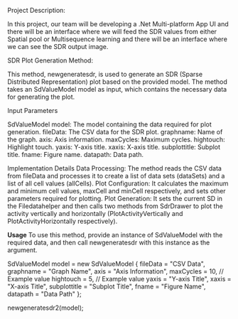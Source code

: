 Project Description:

In this project, our team will be developing a .Net Multi-platform App UI and there will be an interface where we will feed the SDR values from either Spatial pool or Multisequence learning and there will be an interface where we can see the SDR output image.


SDR Plot Generation Method:

This method, newgeneratesdr, is used to generate an SDR (Sparse Distributed Representation) plot based on the provided model. 
The method takes an SdValueModel model as input, which contains the necessary data for generating the plot.

Input Parameters

SdValueModel model: The model containing the data required for plot generation.
fileData: The CSV data for the SDR plot.
graphname: Name of the graph.
axis: Axis information.
maxCycles: Maximum cycles.
hightouch: Highlight touch.
yaxis: Y-axis title.
xaxis: X-axis title.
subplottitle: Subplot title.
fname: Figure name.
datapath: Data path.


Implementation Details
Data Processing: The method reads the CSV data from fileData and processes it to create a list of data sets (dataSets) and a list of all cell values (allCells).
Plot Configuration: 
It calculates the maximum and minimum cell values, maxCell and minCell respectively, and sets other parameters required for plotting.
Plot Generation: 
It sets the current SD in the Filedatahelper and then calls two methods from SdrDrawer to plot the activity vertically and horizontally (PlotActivityVertically and PlotActivityHorizontally respectively).

**Usage**
To use this method, provide an instance of SdValueModel with the required data, and then call newgeneratesdr with this instance as the argument.

SdValueModel model = new SdValueModel
{
    fileData = "CSV Data",
    graphname = "Graph Name",
    axis = "Axis Information",
    maxCycles = 10, // Example value
    hightouch = 5, // Example value
    yaxis = "Y-axis Title",
    xaxis = "X-axis Title",
    subplottitle = "Subplot Title",
    fname = "Figure Name",
    datapath = "Data Path"
};

newgeneratesdr2(model);
 

